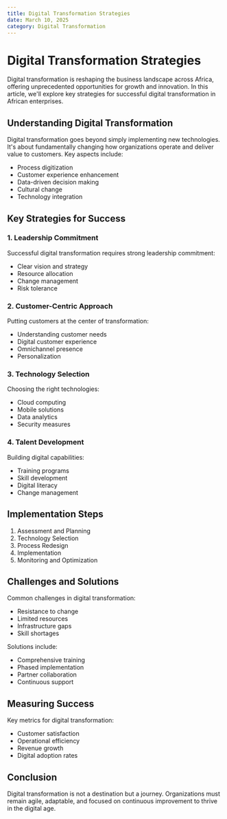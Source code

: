 ```yaml
---
title: Digital Transformation Strategies
date: March 10, 2025
category: Digital Transformation
---
```


# Digital Transformation Strategies

Digital transformation is reshaping the business landscape across Africa, offering unprecedented opportunities for growth and innovation. In this article, we'll explore key strategies for successful digital transformation in African enterprises.

## Understanding Digital Transformation

Digital transformation goes beyond simply implementing new technologies. It's about fundamentally changing how organizations operate and deliver value to customers. Key aspects include:

- Process digitization
- Customer experience enhancement
- Data-driven decision making
- Cultural change
- Technology integration

## Key Strategies for Success

### 1. Leadership Commitment

Successful digital transformation requires strong leadership commitment:

- Clear vision and strategy
- Resource allocation
- Change management
- Risk tolerance

### 2. Customer-Centric Approach

Putting customers at the center of transformation:

- Understanding customer needs
- Digital customer experience
- Omnichannel presence
- Personalization

### 3. Technology Selection

Choosing the right technologies:

- Cloud computing
- Mobile solutions
- Data analytics
- Security measures

### 4. Talent Development

Building digital capabilities:

- Training programs
- Skill development
- Digital literacy
- Change management

## Implementation Steps

1. Assessment and Planning
2. Technology Selection
3. Process Redesign
4. Implementation
5. Monitoring and Optimization

## Challenges and Solutions

Common challenges in digital transformation:

- Resistance to change
- Limited resources
- Infrastructure gaps
- Skill shortages

Solutions include:

- Comprehensive training
- Phased implementation
- Partner collaboration
- Continuous support

## Measuring Success

Key metrics for digital transformation:

- Customer satisfaction
- Operational efficiency
- Revenue growth
- Digital adoption rates

## Conclusion

Digital transformation is not a destination but a journey. Organizations must remain agile, adaptable, and focused on continuous improvement to thrive in the digital age. 